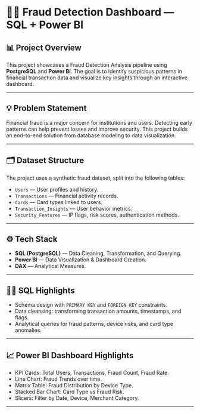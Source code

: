 # 🕵️‍♂️ Fraud Detection Dashboard — SQL + Power BI

## 📊 Project Overview
This project showcases a Fraud Detection Analysis pipeline using **PostgreSQL** and **Power BI**. 
The goal is to identify suspicious patterns in financial transaction data and visualize key insights through an interactive dashboard.

---

## 💡 Problem Statement
Financial fraud is a major concern for institutions and users. 
Detecting early patterns can help prevent losses and improve security. 
This project builds an end-to-end solution from database modeling to data visualization.

---

## 🗂️ Dataset Structure
The project uses a synthetic fraud dataset, split into the following tables:
- `Users` — User profiles and history.
- `Transactions` — Financial activity records.
- `Cards` — Card types linked to users.
- `Transaction_Insights` — User behavior metrics.
- `Security_Features` — IP flags, risk scores, authentication methods.

---

## ⚙️ Tech Stack
- **SQL (PostgreSQL)** — Data Cleaning, Transformation, and Querying.
- **Power BI** — Data Visualization & Dashboard Creation.
- **DAX** — Analytical Measures.

---

## 🧑‍💻 SQL Highlights
- Schema design with `PRIMARY KEY` and `FOREIGN KEY` constraints.
- Data cleansing: transforming transaction amounts, timestamps, and flags.
- Analytical queries for fraud patterns, device risks, and card type anomalies.

---

## 📈 Power BI Dashboard Highlights
- KPI Cards: Total Users, Transactions, Fraud Count, Fraud Rate.
- Line Chart: Fraud Trends over time.
- Matrix Table: Fraud Distribution by Device Type.
- Stacked Bar Chart: Card Type vs Fraud Risk.
- Slicers: Filter by Date, Device, Merchant Category.

---


